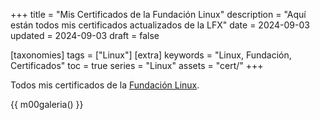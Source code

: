 +++
title = "Mis Certificados de la Fundación Linux"
description = "Aquí están todos mis certificados actualizados de la LFX"
date = 2024-09-03
updated = 2024-09-03
draft = false

[taxonomies]
tags = ["Linux"]
[extra]
keywords = "Linux, Fundación, Certificados"
toc = true
series = "Linux"
assets = "cert/"
+++

Todos mis certificados de la [Fundación Linux](https://trainingportal.linuxfoundation.org/).

{{ m00galeria() }}


